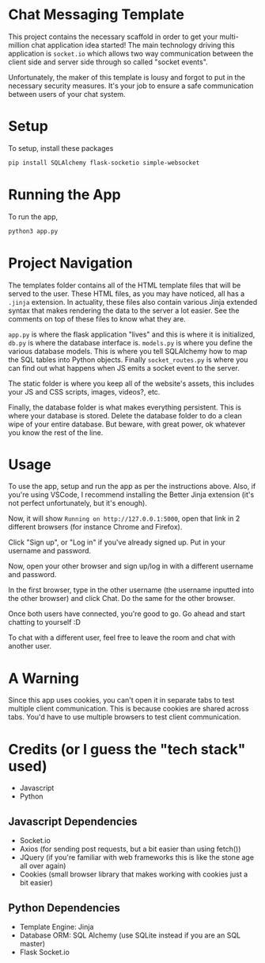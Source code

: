 # Chat Messaging Template
This project contains the necessary scaffold in order to get your multi-million chat application idea started! The main technology driving this application is `socket.io` which allows two way communication between the client side and server side through so called "socket events". 

Unfortunately, the maker of this template is lousy and forgot to put in the necessary security measures. It's your job to ensure a safe communication between users of your chat system. 

# Setup
To setup, install these packages 

```bash
pip install SQLAlchemy flask-socketio simple-websocket
```

# Running the App
To run the app, 

```bash
python3 app.py
```

# Project Navigation
The templates folder contains all of the HTML template files that will be served to the user. These HTML files, as you may have noticed, all has a `.jinja` extension. In actuality, these files also contain various Jinja extended syntax that makes rendering the data to the server a lot easier. See the comments on top of these files to know what they are.

`app.py` is where the flask application "lives" and this is where it is initialized, `db.py` is where the database interface is. `models.py` is where you define the various database models. This is where you tell SQLAlchemy how to map the SQL tables into Python objects. Finally `socket_routes.py` is where you can find out what happens when JS emits a socket event to the server.

The static folder is where you keep all of the website's assets, this includes your JS and CSS scripts, images, videos?, etc. 

Finally, the database folder is what makes everything persistent. This is where your database is stored. Delete the database folder to do a clean wipe of your entire database. But beware, with great power, ok whatever you know the rest of the line.

# Usage
To use the app, setup and run the app as per the instructions above. Also, if you're using VSCode, I recommend installing the Better Jinja extension (it's not perfect unfortunately, but it's enough). 

Now, it will show `Running on http://127.0.0.1:5000`, open that link in 2 different browsers (for instance Chrome and Firefox).

Click "Sign up", or "Log in" if you've already signed up. Put in your username and password.

Now, open your other browser and sign up/log in with a different username and password. 

In the first browser, type in the other username (the username inputted into the other browser) and click Chat. Do the same for the other browser.

Once both users have connected, you're good to go. Go ahead and start chatting to yourself :D

To chat with a different user, feel free to leave the room and chat with another user.

# A Warning
Since this app uses cookies, you can't open it in separate tabs to test multiple client communication. This is because cookies are shared across tabs. You'd have to use multiple browsers to test client communication.

# Credits (or I guess the "tech stack" used)
- Javascript
- Python

## Javascript Dependencies
- Socket.io
- Axios (for sending post requests, but a bit easier than using fetch())
- JQuery (if you're familiar with web frameworks this is like the stone age all over again)
- Cookies (small browser library that makes working with cookies just a bit easier)

## Python Dependencies
- Template Engine: Jinja
- Database ORM: SQL Alchemy (use SQLite instead if you are an SQL master)
- Flask Socket.io
